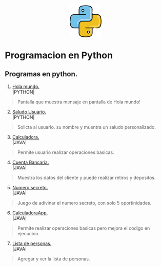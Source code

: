 <img 
    style="display: block; 
           margin-left: auto;
           margin-right: auto;
           width: 20%;"
    src="imagenes/piton.png" 
    alt="Our logo">
</img>

# Programacion en Python

## Programas en python.

1. [ Hola mundo.](holaMundo)   
|PYTHON|
    
> Pantalla que muestra mensaje en pantalla de Hola mundo!

2. [Saludo Usuario.](saludoUsuario)  
|PYTHON|

> Solicta al usuario. su nombre y muentra un saludo personalizado.

3. [Calculadora.](Calculadora)  
|JAVA|

> Permite usuario realizar operaciones basicas. 

4. [Cuenta Bancaria.](CuentaBancaria)  
|JAVA| 

> Muestra los datos del cliente y puede realizar retiros y depositos.

5. [Numero secreto.](NumeroSecreto)  
|JAVA|

> Juego de adivinar el numero secreto, con solo 5 oportinidades.

6. [CalculadoraApp. ](CalculadoraApp)  
|JAVA|

> Permite realizar operaciones basicas pero mejora el codigo en ejecucion.

7. [Lista de personas. ](ListaPersonas)  
|JAVA|

> Agregar y ver la lista de personas. 